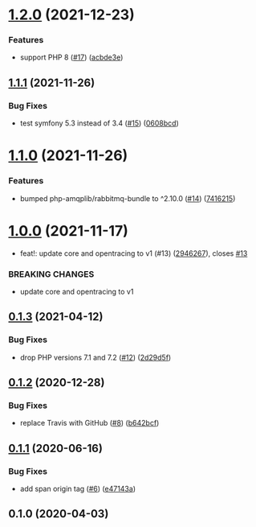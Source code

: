 # [1.2.0](https://github.com/auxmoney/OpentracingBundle-amqplib-RabbitMq/compare/v1.1.1...v1.2.0) (2021-12-23)


### Features

* support PHP 8 ([#17](https://github.com/auxmoney/OpentracingBundle-amqplib-RabbitMq/issues/17)) ([acbde3e](https://github.com/auxmoney/OpentracingBundle-amqplib-RabbitMq/commit/acbde3e06073648fe78ad556a6fd510bcf247115))

## [1.1.1](https://github.com/auxmoney/OpentracingBundle-amqplib-RabbitMq/compare/v1.1.0...v1.1.1) (2021-11-26)


### Bug Fixes

* test symfony 5.3 instead of 3.4 ([#15](https://github.com/auxmoney/OpentracingBundle-amqplib-RabbitMq/issues/15)) ([0608bcd](https://github.com/auxmoney/OpentracingBundle-amqplib-RabbitMq/commit/0608bcd45b138af00039fc5c788ba6d1d966eb03))

# [1.1.0](https://github.com/auxmoney/OpentracingBundle-amqplib-RabbitMq/compare/v1.0.0...v1.1.0) (2021-11-26)


### Features

* bumped php-amqplib/rabbitmq-bundle to ^2.10.0 ([#14](https://github.com/auxmoney/OpentracingBundle-amqplib-RabbitMq/issues/14)) ([7416215](https://github.com/auxmoney/OpentracingBundle-amqplib-RabbitMq/commit/74162159a031935a706ee3cb18ac58839490a5d4))

# [1.0.0](https://github.com/auxmoney/OpentracingBundle-amqplib-RabbitMq/compare/v0.1.3...v1.0.0) (2021-11-17)


* feat!: update core and opentracing to v1 (#13) ([2946267](https://github.com/auxmoney/OpentracingBundle-amqplib-RabbitMq/commit/2946267103514e3db7b9318ed5619cdcc41686bc)), closes [#13](https://github.com/auxmoney/OpentracingBundle-amqplib-RabbitMq/issues/13)


### BREAKING CHANGES

* update core and opentracing to v1

## [0.1.3](https://github.com/auxmoney/OpentracingBundle-amqplib-RabbitMq/compare/v0.1.2...v0.1.3) (2021-04-12)


### Bug Fixes

* drop PHP versions 7.1 and 7.2 ([#12](https://github.com/auxmoney/OpentracingBundle-amqplib-RabbitMq/issues/12)) ([2d29d5f](https://github.com/auxmoney/OpentracingBundle-amqplib-RabbitMq/commit/2d29d5f797d8014c7a7c7c1d6e27f3a497c37857))

## [0.1.2](https://github.com/auxmoney/OpentracingBundle-amqplib-RabbitMq/compare/v0.1.1...v0.1.2) (2020-12-28)


### Bug Fixes

* replace Travis with GitHub ([#8](https://github.com/auxmoney/OpentracingBundle-amqplib-RabbitMq/issues/8)) ([b642bcf](https://github.com/auxmoney/OpentracingBundle-amqplib-RabbitMq/commit/b642bcf558aeb3220e2aa4e712658ffba6132130))

## [0.1.1](https://github.com/auxmoney/OpentracingBundle-amqplib-RabbitMq/compare/v0.1.0...v0.1.1) (2020-06-16)


### Bug Fixes

* add span origin tag ([#6](https://github.com/auxmoney/OpentracingBundle-amqplib-RabbitMq/issues/6)) ([e47143a](https://github.com/auxmoney/OpentracingBundle-amqplib-RabbitMq/commit/e47143a63777f26c96446ce2a5ba94a54fc9cbba))

## 0.1.0 (2020-04-03)
